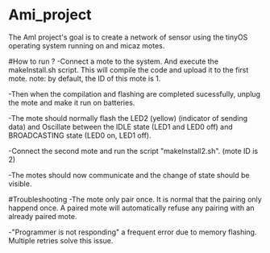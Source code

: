 # Ami_project
The AmI project's goal is to create a network of sensor using the tinyOS operating system running on and micaz motes.

#How to run ?
-Connect a mote to the system. And execute the makeInstall.sh script.
This will compile the code and upload it to the first mote.
note: by default, the ID of this mote is 1.

-Then when the compilation and flashing are completed sucessfully, unplug the mote and make it run on batteries.

-The mote should normally flash the LED2 (yellow) (indicator of sending data) and Oscillate between the 
IDLE state (LED1 and LED0 off) and BROADCASTING state (LED0 on, LED1 off).
 
-Connect the second mote and run the script "makeInstall2.sh". (mote ID is 2)

-The motes should now communicate and the change of state should be visible.

#Troubleshooting
-The mote only pair once.
It is normal that the pairing only happend once. A paired mote will automatically refuse any pairing with an already paired mote.

-"Programmer is not responding" a frequent error due to memory flashing. Multiple retries solve this issue.

